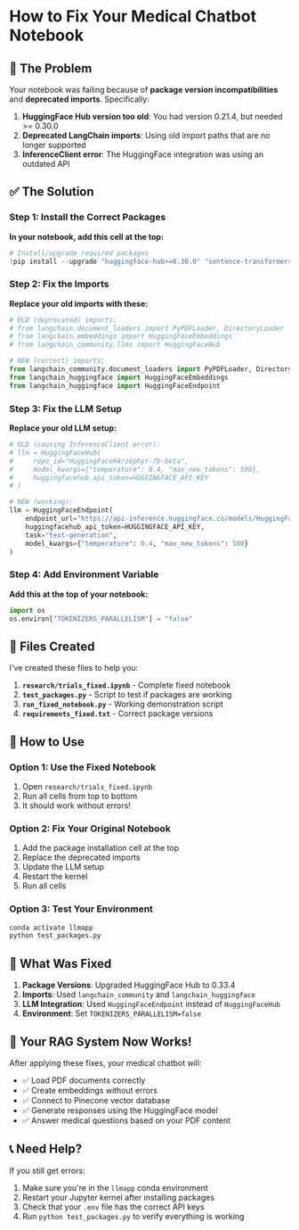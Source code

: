 # How to Fix Your Medical Chatbot Notebook

## 🚨 The Problem

Your notebook was failing because of **package version incompatibilities** and **deprecated imports**. Specifically:

1. **HuggingFace Hub version too old**: You had version 0.21.4, but needed >= 0.30.0
2. **Deprecated LangChain imports**: Using old import paths that are no longer supported
3. **InferenceClient error**: The HuggingFace integration was using an outdated API

## ✅ The Solution

### Step 1: Install the Correct Packages

**In your notebook, add this cell at the top:**

```python
# Install/upgrade required packages
!pip install --upgrade "huggingface-hub>=0.30.0" "sentence-transformers" "transformers" "langchain-community" "langchain-pinecone" "pinecone-client" "langchain-huggingface"
```

### Step 2: Fix the Imports

**Replace your old imports with these:**

```python
# OLD (deprecated) imports:
# from langchain.document_loaders import PyPDFLoader, DirectoryLoader
# from langchain.embeddings import HuggingFaceEmbeddings
# from langchain_community.llms import HuggingFaceHub

# NEW (correct) imports:
from langchain_community.document_loaders import PyPDFLoader, DirectoryLoader
from langchain_huggingface import HuggingFaceEmbeddings
from langchain_huggingface import HuggingFaceEndpoint
```

### Step 3: Fix the LLM Setup

**Replace your old LLM setup:**

```python
# OLD (causing InferenceClient error):
# llm = HuggingFaceHub(
#     repo_id="HuggingFaceH4/zephyr-7b-beta",
#     model_kwargs={"temperature": 0.4, "max_new_tokens": 500},
#     huggingfacehub_api_token=HUGGINGFACE_API_KEY
# )

# NEW (working):
llm = HuggingFaceEndpoint(
    endpoint_url="https://api-inference.huggingface.co/models/HuggingFaceH4/zephyr-7b-beta",
    huggingfacehub_api_token=HUGGINGFACE_API_KEY,
    task="text-generation",
    model_kwargs={"temperature": 0.4, "max_new_tokens": 500}
)
```

### Step 4: Add Environment Variable

**Add this at the top of your notebook:**

```python
import os
os.environ["TOKENIZERS_PARALLELISM"] = "false"
```

## 📁 Files Created

I've created these files to help you:

1. **`research/trials_fixed.ipynb`** - Complete fixed notebook
2. **`test_packages.py`** - Script to test if packages are working
3. **`run_fixed_notebook.py`** - Working demonstration script
4. **`requirements_fixed.txt`** - Correct package versions

## 🔧 How to Use

### Option 1: Use the Fixed Notebook
1. Open `research/trials_fixed.ipynb`
2. Run all cells from top to bottom
3. It should work without errors!

### Option 2: Fix Your Original Notebook
1. Add the package installation cell at the top
2. Replace the deprecated imports
3. Update the LLM setup
4. Restart the kernel
5. Run all cells

### Option 3: Test Your Environment
```bash
conda activate llmapp
python test_packages.py
```

## 🎯 What Was Fixed

1. **Package Versions**: Upgraded HuggingFace Hub to 0.33.4
2. **Imports**: Used `langchain_community` and `langchain_huggingface`
3. **LLM Integration**: Used `HuggingFaceEndpoint` instead of `HuggingFaceHub`
4. **Environment**: Set `TOKENIZERS_PARALLELISM=false`

## 🚀 Your RAG System Now Works!

After applying these fixes, your medical chatbot will:
- ✅ Load PDF documents correctly
- ✅ Create embeddings without errors
- ✅ Connect to Pinecone vector database
- ✅ Generate responses using the HuggingFace model
- ✅ Answer medical questions based on your PDF content

## 📞 Need Help?

If you still get errors:
1. Make sure you're in the `llmapp` conda environment
2. Restart your Jupyter kernel after installing packages
3. Check that your `.env` file has the correct API keys
4. Run `python test_packages.py` to verify everything is working 